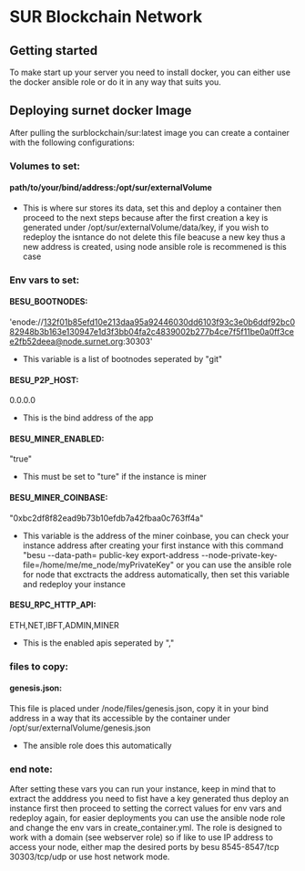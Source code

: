 # SUR Blockchain Network



## Getting started

To make start up your server you need to install docker, you can either use the docker ansible role or do it in any way that suits you.

## Deploying surnet docker Image

After pulling the surblockchain/sur:latest image you can create a container with the following configurations:

### Volumes to set:

#### path/to/your/bind/address:/opt/sur/externalVolume
* This is where sur stores its data, set this and deploy a container then proceed to the next steps because after the first creation a key is generated under /opt/sur/externalVolume/data/key, if you wish to redeploy the isntance do not delete this file beacuse a new key thus a new address is created, using node ansible role is recommened is this case

### Env vars to set:

#### BESU_BOOTNODES:
'enode://132f01b85efd10e213daa95a92446030dd6103f93c3e0b6ddf92bc082948b3b163e130947e1d3f3bb04fa2c4839002b277b4ce7f5f11be0a0ff3cee2fb52deea@node.surnet.org:30303'
* This variable is a list of bootnodes seperated by "git"

#### BESU_P2P_HOST: 
0.0.0.0
* This is the bind address of the app

#### BESU_MINER_ENABLED:
"true"
* This must be set to "ture" if the instance is miner

#### BESU_MINER_COINBASE:
"0xbc2df8f82ead9b73b10efdb7a42fbaa0c763ff4a"
* This variable is the address of the miner coinbase, you can check your instance address after creating your first instance with this command "besu --data-path=<node data path> public-key export-address --node-private-key-file=/home/me/me_node/myPrivateKey" or you can use the ansible role for node that exctracts the address automatically, then set this variable and redeploy your instance

#### BESU_RPC_HTTP_API: 
ETH,NET,IBFT,ADMIN,MINER
* This is the enabled apis seperated by "," 

### files to copy:
#### genesis.json:
This file is placed under /node/files/genesis.json, copy it in your bind address in a way that its accessible by the container under /opt/sur/externalVolume/genesis.json
* The ansible role does this automatically

### end note:
After setting these vars you can run your instance, keep in mind that to extract the adddress you need to fist have a key generated thus deploy an instance first then proceed to setting the correct values for env vars and redeploy again, for easier deployments you can use the ansible node role and change the env vars in create_container.yml. The role is designed to work with a domain (see webserver role) so if like to use IP address to access your node, either map the desired ports by besu 8545-8547/tcp 30303/tcp/udp or use host network mode.